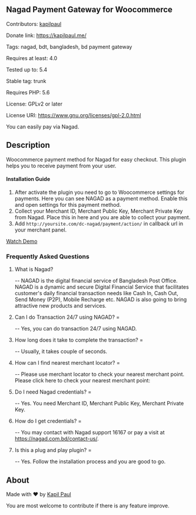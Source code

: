## Nagad Payment Gateway for Woocommerce

Contributors: [kapilpaul](https://kapilpaul.me)

Donate link: https://kapilpaul.me/

Tags: nagad, bdt, bangladesh, bd payment gateway

Requires at least: 4.0

Tested up to: 5.4

Stable tag: trunk

Requires PHP: 5.6

License: GPLv2 or later

License URI: https://www.gnu.org/licenses/gpl-2.0.html

You can easily pay via Nagad.

## Description

Woocommerce payment method for Nagad for easy checkout. This plugin helps you to receive payment from your user.

#### Installation Guide

1. After activate the plugin you need to go to Woocommerce settings for payments. Here you can see NAGAD as a payment method. Enable this and open settings for this payment method.
2. Collect your Merchant ID, Merchant Public Key, Merchant Private Key from Nagad. Place this in here and you are able to collect your payment.
3. Add `http://yoursite.com/dc-nagad/payment/action/` in callback url in your merchant panel.

[Watch Demo](https://www.youtube.com/watch?v=g6i3_n1jugQ)

### Frequently Asked Questions

1. What is Nagad?

    -- NAGAD is the digital financial service of Bangladesh Post Office. NAGAD is a dynamic and secure Digital Financial Service that facilitates customer's daily financial transaction needs like Cash In, Cash Out, Send Money (P2P), Mobile Recharge etc. NAGAD is also going to bring attractive new products and services.

2. Can I do Transaction 24/7 using NAGAD? =

    -- Yes, you can do transaction 24/7 using NAGAD.

3. How long does it take to complete the transaction? =

    -- Usually, it takes couple of seconds.

4. How can I find nearest merchant locator? =

    -- Please use merchant locator to check your nearest merchant point. Please click here to check your nearest merchant point:

5. Do I need Nagad credentials? =

    -- Yes. You need Merchant ID, Merchant Public Key, Merchant Private Key.

6. How do I get credentials? =

    -- You may contact with Nagad support 16167 or pay a visit at https://nagad.com.bd/contact-us/.

7. Is this a plug and play plugin? =

    -- Yes. Follow the installation process and you are good to go.

## About

Made with ❤️ by [Kapil Paul](https://github.com/kapilpaul)

You are most welcome to contribute if there is any feature improve.
